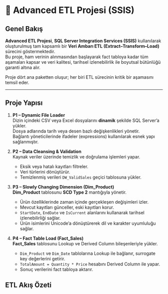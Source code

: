 # 🧩 Advanced ETL Projesi (SSIS)

## Genel Bakış
**Advanced ETL Projesi**, **SQL Server Integration Services (SSIS)** kullanılarak oluşturulmuş tam kapsamlı bir **Veri Ambarı ETL (Extract–Transform–Load)** sürecini göstermektedir.  
Bu proje, ham verinin alınmasından başlayarak fact tabloya kadar tüm aşamaları kapsar ve veri kalitesi, tarihsel izlenebilirlik ile boyutsal bütünlüğü garanti altına alır.

Proje dört ana paketten oluşur; her biri ETL sürecinin kritik bir aşamasını temsil eder.

---

## Proje Yapısı

1. **P1 – Dynamic File Loader**  
   Dizin içindeki CSV veya Excel dosyalarını **dinamik** şekilde SQL Server’a yükler.  
   Dosya adlarında tarih veya desen bazlı değişkenlikleri yönetir.  
   Bağlantı yöneticilerinde ifadeler (expressions) kullanılarak esnek yapı sağlanmıştır.

2. **P2 – Data Cleansing & Validation**  
   Kaynak veriler üzerinde temizlik ve doğrulama işlemleri yapar.  
   - Eksik veya hatalı kayıtları filtreler.  
   - Veri türlerini dönüştürür.  
   - Temizlenmiş verileri `DW_ValidSales` geçici tablosuna yükler.  

3. **P3 – Slowly Changing Dimension (Dim_Product)**  
   **Dim_Product** tablosunu **SCD Type 2** mantığıyla yönetir.  
   - Ürün özelliklerinde zaman içinde gerçekleşen değişimleri izler.  
   - Mevcut kayıtları günceller, eski kayıtları korur.  
   - `StartDate`, `EndDate` ve `IsCurrent` alanlarını kullanarak tarihsel izlenebilirliği sağlar.  
   - Ürün isimlerini Unicode’a dönüştürerek dil ve karakter uyumluluğu sağlar.

4. **P4 – Fact Table Load (Fact_Sales)**  
   **Fact_Sales** tablosunu Lookup ve Derived Column bileşenleriyle yükler.  
   - `Dim_Product` ve `Dim_Date` tablolarına Lookup ile bağlanır, surrogate key değerlerini getirir.  
   - `TotalAmount = Quantity * Price` hesabını Derived Column ile yapar.  
   - Sonuç verilerini fact tabloya aktarır.
## ETL Akış Özeti

